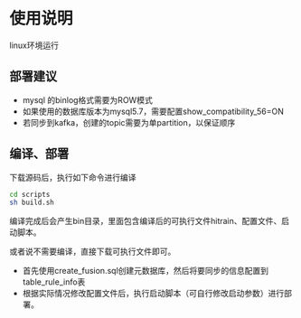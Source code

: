 # 使用说明
linux环境运行

## 部署建议
* mysql 的binlog格式需要为ROW模式
* 如果使用的数据库版本为mysql5.7，需要配置show_compatibility_56=ON
* 若同步到kafka，创建的topic需要为单partition，以保证顺序

## 编译、部署
下载源码后，执行如下命令进行编译
```bash
cd scripts
sh build.sh
```

编译完成后会产生bin目录，里面包含编译后的可执行文件hitrain、配置文件、启动脚本。

或者说不需要编译，直接下载可执行文件即可。

* 首先使用create_fusion.sql创建元数据库，然后将要同步的信息配置到table_rule_info表
* 根据实际情况修改配置文件后，执行启动脚本（可自行修改启动参数）进行部署。



